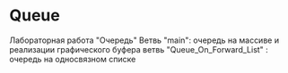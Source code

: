 # Queue
Лабораторная работа "Очередь"
Ветвь "main": очередь на массиве и реализации графического буфера
ветвь "Queue_On_Forward_List" : очередь на односвязном списке
